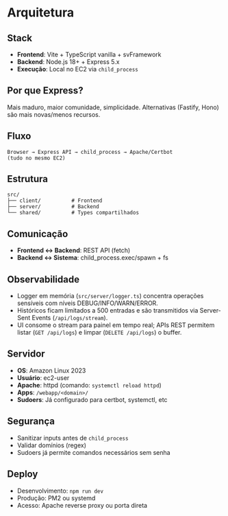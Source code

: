 # Arquitetura

## Stack

- **Frontend**: Vite + TypeScript vanilla + svFramework
- **Backend**: Node.js 18+ + Express 5.x
- **Execução**: Local no EC2 via `child_process`

## Por que Express?

Mais maduro, maior comunidade, simplicidade. Alternativas (Fastify, Hono) são mais novas/menos recursos.

## Fluxo

```
Browser → Express API → child_process → Apache/Certbot
(tudo no mesmo EC2)
```

## Estrutura

```
src/
├── client/          # Frontend
├── server/          # Backend
└── shared/          # Types compartilhados
```

## Comunicação

- **Frontend ↔ Backend**: REST API (fetch)
- **Backend ↔ Sistema**: child_process.exec/spawn + fs

## Observabilidade

- Logger em memória (`src/server/logger.ts`) concentra operações sensíveis com níveis DEBUG/INFO/WARN/ERROR.
- Históricos ficam limitados a 500 entradas e são transmitidos via Server-Sent Events (`/api/logs/stream`).
- UI consome o stream para painel em tempo real; APIs REST permitem listar (`GET /api/logs`) e limpar (`DELETE /api/logs`) o buffer.

## Servidor

- **OS**: Amazon Linux 2023
- **Usuário**: ec2-user
- **Apache**: httpd (comando: `systemctl reload httpd`)
- **Apps**: `/webapp/<domain>/`
- **Sudoers**: Já configurado para certbot, systemctl, etc

## Segurança

- Sanitizar inputs antes de `child_process`
- Validar domínios (regex)
- Sudoers já permite comandos necessários sem senha

## Deploy

- Desenvolvimento: `npm run dev`
- Produção: PM2 ou systemd
- Acesso: Apache reverse proxy ou porta direta
